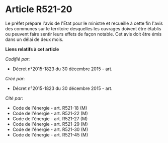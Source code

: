 # Article R521-20

Le préfet prépare l'avis de l'Etat pour le ministre et recueille à cette fin l'avis des communes sur le territoire desquelles
les ouvrages doivent être établis ou peuvent faire sentir leurs effets de façon notable. Cet avis doit être émis dans un
délai de deux mois.

**Liens relatifs à cet article**

_Codifié par_:

  - Décret n°2015-1823 du 30 décembre 2015 - art.

_Créé par_:

  - Décret n°2015-1823 du 30 décembre 2015 - art.

_Cité par_:

  - Code de l'énergie - art. R521-18 (M)
  - Code de l'énergie - art. R521-22 (M)
  - Code de l'énergie - art. R521-27 (M)
  - Code de l'énergie - art. R521-29 (M)
  - Code de l'énergie - art. R521-30 (M)
  - Code de l'énergie - art. R521-45 (M)
